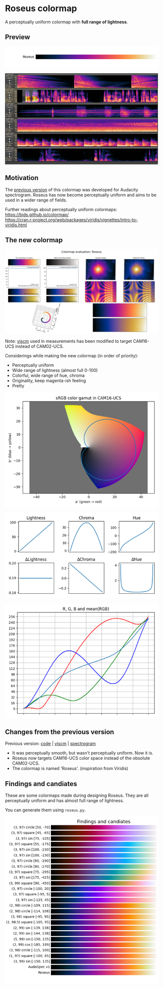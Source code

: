 # Roseus colormap

A perceptually uniform colormap with **full range of lightness**.


## Preview

![roseus-bar](img/roseus-bar.png)

![audacity-roseus](img/audacity-roseus.png)


## Motivation

The [previous version](https://github.com/dofuuz/audacity-colormap/tree/v1.0.0) of this colormap was developed for Audacity spectrogram. Roseus has now become perceptually uniform and aims to be used in a wider range of fields.

Further readings about perceptually uniform colormaps:  
https://bids.github.io/colormap/  
https://cran.r-project.org/web/packages/viridis/vignettes/intro-to-viridis.html


## The new colormap

![viscm-roseus](img/viscm-roseus.png)

Note: [viscm](https://github.com/matplotlib/viscm) used in measurements has been modified to target CAM16-UCS instead of CAM02-UCS.

Considerings while making the new colormap (in order of priority):
- Perceptually uniform
- Wide range of lightness (almost full 0-100)
- Colorful, wide range of hue, chroma
- Originality, keep magenta-ish feeling
- Pretty

![roseus-gamut](img/roseus-gamut.png)

![roseus-lch](img/roseus-lch.png)

![roseus-rgb](img/roseus-rgb.png)


## Changes from the previous version

Previous version: [code](https://github.com/dofuuz/audacity-colormap/tree/v1.0.0) | [viscm](img/viscm-audaspec.png) | [spectrogram](img/audacity-audaspec1.png)

- It was perceptually smooth, but wasn't perceptually uniform. Now it is.
- Roseus now targets CAM16-UCS color space instead of the obsolute CAM02-UCS.
- The colormap is named 'Roseus'. (inspiration from Viridis)


## Findings and candiates

These are some colormaps made during designing Roseus. They are all perceptually uniform and has almost full range of lightness.

You can generate them using `roseus.py`.

![cmap-findings](img/cmap-findings.png)
